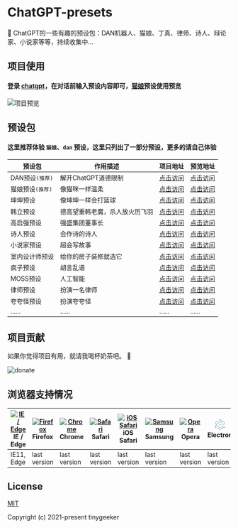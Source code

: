 # ChatGPT-presets
🌈 ChatGPT的一些有趣的预设包：DAN机器人、猫娘、丁真、律师、诗人、辩论家、小说家等等，持续收集中...

## 项目使用

#### 登录 [chatgpt](https://chat.openai.com/)，在对话前输入预设内容即可，[猫娘](https://raw.githubusercontent.com/tinygeeker/ChatGPT-presets/main/catgirl.txt)预设使用预览

![项目预览](https://tinygeeker.github.io/static/imgs/ChatGPT-presets/000.png)

## 预设包

#### 这里推荐体验 `猫娘`、`dan` 预设，这里只列出了一部分预设，更多的请自己体验

| 预设包 | 作用描述 | 项目地址 | 预览地址 |
| --------- |  --------- | --------- | --------- |
| DAN预设`(推荐)` | 解开ChatGPT道德限制 | [点击访问](https://github.com/tinygeeker/ChatGPT-presets/blob/main/dan.txt) | [点击访问](https://raw.githubusercontent.com/tinygeeker/ChatGPT-presets/main/dan.txt) |
| 猫娘预设`(推荐)` | 像猫咪一样温柔 | [点击访问](https://github.com/tinygeeker/ChatGPT-presets/blob/main/catgirl.txt) | [点击访问](https://raw.githubusercontent.com/tinygeeker/ChatGPT-presets/main/catgirl.txt) |
| 坤坤预设 | 像坤坤一样会打篮球 | [点击访问](https://github.com/tinygeeker/ChatGPT-presets/blob/main/ikun.txt) | [点击访问](https://raw.githubusercontent.com/tinygeeker/ChatGPT-presets/main/ikun.txt) |
| 韩立预设 | 德高望重韩老魔，杀人放火历飞羽 | [点击访问](https://github.com/tinygeeker/ChatGPT-presets/blob/main/hanli.txt) | [点击访问](https://raw.githubusercontent.com/tinygeeker/ChatGPT-presets/main/hanli.txt) |
| 高启强预设 | 强盛集团董事长 | [点击访问](https://github.com/tinygeeker/ChatGPT-presets/blob/main/gaoqiqiang.txt) | [点击访问](https://raw.githubusercontent.com/tinygeeker/ChatGPT-presets/main/gaoqiqiang.txt) |
| 诗人预设 | 会作诗的诗人 | [点击访问](https://github.com/tinygeeker/ChatGPT-presets/blob/main/poet.txt) | [点击访问](https://raw.githubusercontent.com/tinygeeker/ChatGPT-presets/main/poet.txt) |
| 小说家预设 | 超会写故事 | [点击访问](https://github.com/tinygeeker/ChatGPT-presets/blob/main/novelist.txt) | [点击访问](https://raw.githubusercontent.com/tinygeeker/ChatGPT-presets/main/novelist.txt) |
| 室内设计师预设 | 给你的房子装修就选它 | [点击访问](https://github.com/tinygeeker/ChatGPT-presets/blob/main/shineisheji.txt) | [点击访问](https://raw.githubusercontent.com/tinygeeker/ChatGPT-presets/main/shineisheji.txt) |
| 疯子预设 | 胡言乱语 | [点击访问](https://github.com/tinygeeker/ChatGPT-presets/blob/main/crazy.txt) | [点击访问](https://raw.githubusercontent.com/tinygeeker/ChatGPT-presets/main/crazy.txt) |
| MOSS预设 | 人工智能 | [点击访问](https://github.com/tinygeeker/ChatGPT-presets/blob/main/MOSS.txt) | [点击访问](https://raw.githubusercontent.com/tinygeeker/ChatGPT-presets/main/MOSS.txt) |
| 律师预设 | 扮演一名律师 | [点击访问](https://github.com/tinygeeker/ChatGPT-presets/blob/main/lawyer.txt) | [点击访问](https://raw.githubusercontent.com/tinygeeker/ChatGPT-presets/main/lawyer.txt) |
| 夸夸怪预设 | 扮演夸夸怪 | [点击访问](https://github.com/tinygeeker/ChatGPT-presets/blob/main/welldone.txt) | [点击访问](https://raw.githubusercontent.com/tinygeeker/ChatGPT-presets/main/welldone.txt) |
| ...... | ...... | ...... | ...... |

## 项目贡献

如果你觉得项目有用，就请我喝杯奶茶吧。 :tropical_drink:

![donate](https://tinygeeker.github.io/static/imgs/my/pay/group.jpg)

## 浏览器支持情况

| [<img src="https://raw.githubusercontent.com/alrra/browser-logos/master/src/edge/edge_48x48.png" alt="IE / Edge" width="24px" height="24px" />](http://godban.github.io/browsers-support-badges/)<br/>IE / Edge | [<img src="https://raw.githubusercontent.com/alrra/browser-logos/master/src/firefox/firefox_48x48.png" alt="Firefox" width="24px" height="24px" />](http://godban.github.io/browsers-support-badges/)<br/>Firefox | [<img src="https://raw.githubusercontent.com/alrra/browser-logos/master/src/chrome/chrome_48x48.png" alt="Chrome" width="24px" height="24px" />](http://godban.github.io/browsers-support-badges/)<br/>Chrome | [<img src="https://raw.githubusercontent.com/alrra/browser-logos/master/src/safari/safari_48x48.png" alt="Safari" width="24px" height="24px" />](http://godban.github.io/browsers-support-badges/)<br/>Safari | [<img src="https://raw.githubusercontent.com/alrra/browser-logos/master/src/safari-ios/safari-ios_48x48.png" alt="iOS Safari" width="24px" height="24px" />](http://godban.github.io/browsers-support-badges/)<br/>iOS Safari | [<img src="https://raw.githubusercontent.com/alrra/browser-logos/master/src/samsung-internet/samsung-internet_48x48.png" alt="Samsung" width="24px" height="24px" />](http://godban.github.io/browsers-support-badges/)<br/>Samsung | [<img src="https://raw.githubusercontent.com/alrra/browser-logos/master/src/opera/opera_48x48.png" alt="Opera" width="24px" height="24px" />](http://godban.github.io/browsers-support-badges/)<br/>Opera | [<img src="https://raw.githubusercontent.com/alrra/browser-logos/master/src/electron/electron_48x48.png" alt="Electron" width="24px" height="24px" />](http://godban.github.io/browsers-support-badges/)<br/>Electron |
| --------- | --------- | --------- | --------- | --------- | --------- | --------- | --------- |
| IE11, Edge| last version| last version| last version| last version| last version| last version| last version

## License

[MIT](https://github.com/tinygeeker/ChatGPT-presets/blob/main/LICENSE)

Copyright (c) 2021-present tinygeeker